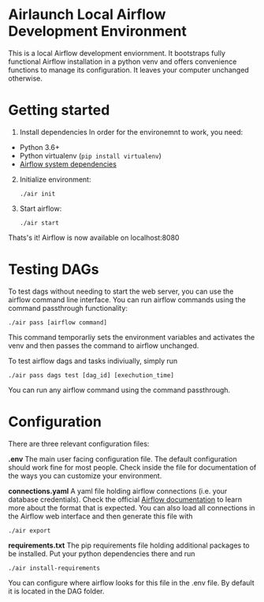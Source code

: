 # Airlaunch Local Airflow Development Environment
This is a local Airflow development enviornment.
It bootstraps fully functional Airflow installation in a python venv and offers convenience functions to manage its configuration.
It leaves your computer unchanged otherwise. 
# Getting started

1. Install dependencies
In order for the environemnt to work, you need:

- Python 3.6+
- Python virtualenv (```pip install virtualenv```)
- [Airflow system dependencies](https://airflow.apache.org/docs/apache-airflow/stable/installation.html#system-dependencies)

2. Initialize environment: 
   
   ```./air init```

3. Start airflow:
   
   ```./air start```

Thats's it! Airflow is now available on localhost:8080

# Testing DAGs
To test dags without needing to start the web server, you can use the airflow command line interface. 
You can run airflow commands using the command passthrough functionality:

```./air pass [airflow command]``` 

This command temporarliy sets the environment variables and activates the venv and then passes the command to airflow unchanged. 

To test airflow dags and tasks indiviually, simply run

```./air pass dags test [dag_id] [exechution_time]```

You can run any airflow command using the command passthrough. 
# Configuration

There are three relevant configuration files: 

**.env**
The main user facing configuration file. 
The default configuration should work fine for most people. Check inside the file for documentation of the ways you can customize your environment. 

**connections.yaml**
A yaml file holding airflow connections (i.e. your database credentials). 
Check the official [Airflow documentation](https://airflow.apache.org/docs/apache-airflow/stable/howto/connection.html#exporting-connections-from-the-cli) to learn more about the format that is expected. 
You can also load all connections in the Airflow web interface and then generate this file with 

```./air export```

**requirements.txt**
The pip requirements file holding additional packages to be installed. Put your python dependencies there and run

```./air install-requirements```

You can configure where airflow looks for this file in the .env file. By default it is located in the DAG folder. 
